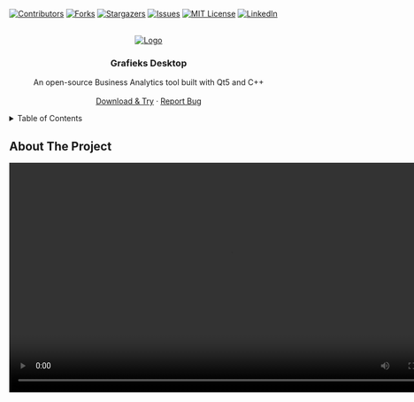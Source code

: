 <div id="top"></div>

[![Contributors][contributors-shield]][contributors-url]
[![Forks][forks-shield]][forks-url]
[![Stargazers][stars-shield]][stars-url]
[![Issues][issues-shield]][issues-url]
[![MIT License][license-shield]][license-url]
[![LinkedIn][linkedin-shield]][linkedin-url]

<!-- PROJECT LOGO -->
<br />
<div align="center">
  <a href="https://github.com/Grafieks-Analytics/grafieks-desktop">
    <img src="https://i.imgur.com/eisvJi9.png" alt="Logo">
  </a>

  <h3 align="center">Grafieks Desktop</h3>

  <p align="center">
    An open-source Business Analytics tool built with Qt5 and C++
    <br />
    <br />
    <a href="https://www.grafieks.com/pricing">Download & Try</a>
    ·
    <a href="https://github.com/Grafieks-Analytics/grafieks-desktop/issues">Report Bug</a>

  </p>
</div>

<!-- TABLE OF CONTENTS -->
<details>
  <summary>Table of Contents</summary>
  <ol>
    <li>
      <a href="#about-the-project">About The Project</a>
      <ul>
        <li><a href="#built-with">Built With</a></li>
      </ul>
    </li>
    <li>
      <a href="#getting-started">Getting Started</a>
      <ul>
        <li><a href="#prerequisites">Prerequisites</a></li>
        <li><a href="#installation-and-setup">Installation and Setup</a></li>
      </ul>
    </li>
    <li><a href="#screenshots">Product Screenshots</a></li>
    <li><a href="#roadmap">Roadmap</a></li>
    <li><a href="#contributing">Contributing</a></li>
    <li><a href="#license">License</a></li>
    <li><a href="#contact">Contact</a></li>
    <li><a href="#acknowledgments">Acknowledgments</a></li>
  </ol>
</details>

<!-- ABOUT THE PROJECT -->

## About The Project
<video src='https://i.imgur.com/0bR7GRL.mp4' width="800" height="415"/>

Grafieks is an open-source, simple Self-Service Business Intelligence tool that allows users to quickly and easily extract meaningful insights from data. It is a platform that combines data engineering and data analysis.

### Currently supported databases

**File based**

1. CSV
2. JSON
3. Microsoft Excel

**RDBMS**

1. Amazon Redshift
2. Microsoft Access
3. MySql
4. PostgresSQL
5. Sqlite
6. Snowflake
7. Micorosft Sql Server
8. Teradata

**NoSql**

1. Mongodb

**Cloud Storage**

1. Box
2. Dropbox
3. Google Drive

**Online Services**

1. Github Gists
2. Google Sheets

### Chart types

1. Bar chart
2.

**Note:** Currently, it has been tested to work with Windows 10 and 11 only. On other OS, some of the features may not work.

<p align="right">(<a href="#top">back to top</a>)</p>

### Built With

Core technologies behind the application

-   [Qt5](https://www.qt.io/) - Only open-source modules used.
-   [C++ 11](https://isocpp.org)
-   [Javascript](https://www.ecma-international.org/publications-and-standards/standards/ecma-262/)
-   [D3js](https://d3js.org/)
-   [DuckDb](https://duckdb.org/)

<p align="right">(<a href="#top">back to top</a>)</p>

<!-- GETTING STARTED -->

## Getting Started

This section gives a set of instructions on setting up your project locally. To get a local copy up and running follow these simple example steps.

### Prerequisites

Please choose whichever is applicable. You do not need to install all. e.g, if you need to process Mysql database, please download Mysql driver only.

Links to drivers for various databases to connect as datasource

#### Windows 10 & 11 drivers

1. Amazon Redshift
2. Microsoft Access
3. Mongodb
4. MySql
5. PostgresSQL
6. Sqlite
7. Snowflake
8. Micorosft Sql Server
9. Teradata
10. Microsoft Excel. You need to have Microsoft office installed on your system

### Installation and Setup

-   For detailed installation and setup on Windows, [Refer this Document](https://github.com/Grafieks-Analytics/grafieks-desktop/blob/master/Documentation/Configuration%20Windows%2010.md)

-   **Duckdb v0.2.9** dll file is already included with the setup. However, if you manually want to install and setup **Duckdb** on Windows, [Refer this Document](https://github.com/Grafieks-Analytics/grafieks-desktop/blob/master/Documentation/DuckDB%20Installation.md).

-   To understanding the QML layout file, [Read this Document](https://github.com/Grafieks-Analytics/grafieks-desktop/blob/master/Documentation/Layouts.md)

<p align="right">(<a href="#top">back to top</a>)</p>

<!-- ROADMAP -->

## Product Screenshots

Hirak add a few screenshots here with some description

## Roadmap (till now)

-   [x] Connect to datasources
-   [x] Datasourec filters, Report filters & Dashboard filters
-   [x] Generate reports
-   [x] Generate and publish dashboards

See the [open issues](https://github.com/Grafieks-Analytics/grafieks-desktop/issues) for a full list of proposed features (and known issues).

<p align="right">(<a href="#top">back to top</a>)</p>

<!-- CONTRIBUTING -->

## Contributing

Contributions are what make the open source community such an amazing place to learn, inspire, and create. Any contributions you make are **greatly appreciated**.

If you have a suggestion that would make this better, please fork the repo and create a pull request. You can also simply open an issue with the tag "enhancement".
Don't forget to give the project a star! Thanks again!

1. Fork the Project
2. Create your Feature Branch (`git checkout -b feature/AmazingFeature`)
3. Commit your Changes (`git commit -m 'Add some AmazingFeature'`)
4. Push to the Branch (`git push origin feature/AmazingFeature`)
5. Open a Pull Request

<p align="right">(<a href="#top">back to top</a>)</p>

<!-- LICENSE -->

## License

Distributed under the GPL v3 License. See `LICENSE.txt` for more information.

<p align="right">(<a href="#top">back to top</a>)</p>

<!-- CONTACT -->

## Contact

- Project Link: [https://www.grafieks.com/](https://www.grafieks.com/)
- Github: [https://github.com/Grafieks-Analytics/grafieks-desktop](https://github.com/Grafieks-Analytics/grafieks-desktop)

- Support Email: support@grafieks.com

<p align="right">(<a href="#top">back to top</a>)</p>

<!-- ACKNOWLEDGMENTS -->

## Acknowledgments

We would like to thank the following repositories for their contribution to the open-source community

-   [DuckDb](https://duckdb.org)
-   [Nlohmann JSON](https://github.com/nlohmann/json)

<p align="right">(<a href="#top">back to top</a>)</p>

<!-- MARKDOWN LINKS & IMAGES -->
<!-- https://www.markdownguide.org/basic-syntax/#reference-style-links -->

[contributors-shield]: https://img.shields.io/github/contributors/Grafieks-Analytics/grafieks-desktop.svg?style=for-the-badge
[contributors-url]: https://github.com/Grafieks-Analytics/grafieks-desktop/graphs/contributors
[forks-shield]: https://img.shields.io/github/forks/Grafieks-Analytics/grafieks-desktop.svg?style=for-the-badge
[forks-url]: https://github.com/Grafieks-Analytics/grafieks-desktop/network/members
[stars-shield]: https://img.shields.io/github/stars/Grafieks-Analytics/grafieks-desktop.svg?style=for-the-badge
[stars-url]: https://github.com/Grafieks-Analytics/grafieks-desktop/stargazers
[issues-shield]: https://img.shields.io/github/issues/Grafieks-Analytics/grafieks-desktop.svg?style=for-the-badge
[issues-url]: https://github.com/Grafieks-Analytics/grafieks-desktop/issues
[license-shield]: https://img.shields.io/github/license/Grafieks-Analytics/grafieks-desktop.svg?style=for-the-badge
[license-url]: https://github.com/Grafieks-Analytics/grafieks-desktop/blob/master/LICENSE.txt
[linkedin-shield]: https://img.shields.io/badge/-LinkedIn-black.svg?style=for-the-badge&logo=linkedin&colorB=555
[linkedin-url]: https://www.linkedin.com/company/grafieks/
[product-screenshot]: product-scree.gif
